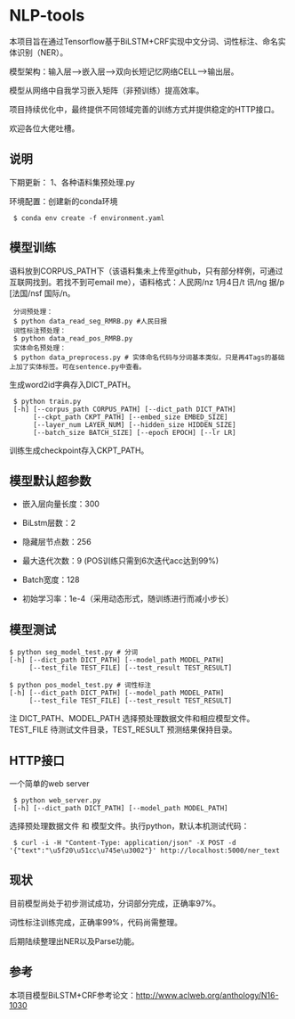 NLP-tools
==
本项目旨在通过Tensorflow基于BiLSTM+CRF实现中文分词、词性标注、命名实体识别（NER）。

模型架构：输入层-->嵌入层-->双向长短记忆网络CELL-->输出层。

模型从网络中自我学习嵌入矩阵（非预训练）提高效率。

项目持续优化中，最终提供不同领域完善的训练方式并提供稳定的HTTP接口。

欢迎各位大佬吐槽。

说明
--
下期更新：
1、各种语料集预处理.py

环境配置：创建新的conda环境

     $ conda env create -f environment.yaml

模型训练
--
语料放到CORPUS_PATH下（该语料集未上传至github，只有部分样例，可通过互联网找到。若找不到可email me），语料格式：人民网/nz 1月4日/t 讯/ng 据/p [法国/nsf 国际/n。

     分词预处理：
     $ python data_read_seg_RMRB.py #人民日报
     词性标注预处理：
     $ python data_read_pos_RMRB.py
     实体命名预处理：
     $ python data_preprocess.py # 实体命名代码与分词基本类似，只是再4Tags的基础上加了实体标签。可在sentence.py中查看。


生成word2id字典存入DICT_PATH。

     $ python train.py 
     [-h] [--corpus_path CORPUS_PATH] [--dict_path DICT_PATH]
          [--ckpt_path CKPT_PATH] [--embed_size EMBED_SIZE]
          [--layer_num LAYER_NUM] [--hidden_size HIDDEN_SIZE]
          [--batch_size BATCH_SIZE] [--epoch EPOCH] [--lr LR]

训练生成checkpoint存入CKPT_PATH。


模型默认超参数
--

* 嵌入层向量长度：300

* BiLstm层数：2

* 隐藏层节点数：256

* 最大迭代次数：9 (POS训练只需到6次迭代acc达到99%)

* Batch宽度：128

* 初始学习率：1e-4（采用动态形式，随训练进行而减小步长）
    
模型测试
--

    $ python seg_model_test.py # 分词
    [-h] [--dict_path DICT_PATH] [--model_path MODEL_PATH] 
         [--test_file TEST_FILE] [--test_result TEST_RESULT]

    $ python pos_model_test.py # 词性标注 
    [-h] [--dict_path DICT_PATH] [--model_path MODEL_PATH] 
         [--test_file TEST_FILE] [--test_result TEST_RESULT]

注 DICT_PATH、MODEL_PATH 选择预处理数据文件和相应模型文件。TEST_FILE 待测试文件目录，TEST_RESULT 预测结果保持目录。

HTTP接口
--
一个简单的web server

     $ python web_server.py
     [-h] [--dict_path DICT_PATH] [--model_path MODEL_PATH]

选择预处理数据文件 和 模型文件。执行python，默认本机测试代码：

     $ curl -i -H "Content-Type: application/json" -X POST -d '{"text":"\u5f20\u51cc\u745e\u3002"}' http://localhost:5000/ner_text

现状
--
目前模型尚处于初步测试成功，分词部分完成，正确率97%。
                            
词性标注训练完成，正确率99%，代码尚需整理。

后期陆续整理出NER以及Parse功能。 

参考
--

本项目模型BiLSTM+CRF参考论文：http://www.aclweb.org/anthology/N16-1030
